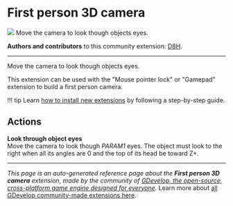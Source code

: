 # First person 3D camera

<img src="https://asset-resources.gdevelop.io/public-resources/Icons/Line Hero Pack/Master/SVG/Security and Protection/e8248ffd504c314e6a9d9d560c3a0fdad3398a5f125ae6a4c0654d4e68c86376_Security and Protection_security_protection_eye_scan_lock.svg" class="extension-icon"></img>
Move the camera to look though objects eyes.

**Authors and contributors** to this community extension: [D8H](https://gd.games/D8H).

---

Move the camera to look though objects eyes.

This extension can be used with the "Mouse pointer lock" or "Gamepad" extension to build a first person camera.

!!! tip
    Learn [how to install new extensions](/gdevelop5/extensions/search) by following a step-by-step guide.

## Actions

**Look through object eyes**  
Move the camera to look though _PARAM1_ eyes. The object must look to the right when all its angles are 0 and the top of its head be toward Z+.



---

*This page is an auto-generated reference page about the **First person 3D camera** extension, made by the community of [GDevelop, the open-source, cross-platform game engine designed for everyone](https://gdevelop.io/).* Learn more about [all GDevelop community-made extensions here](/gdevelop5/extensions).